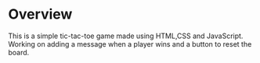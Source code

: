 # Overview
This is a simple tic-tac-toe game made using HTML,CSS and JavaScript.
Working on adding a message when a player wins and a button to reset the board.
